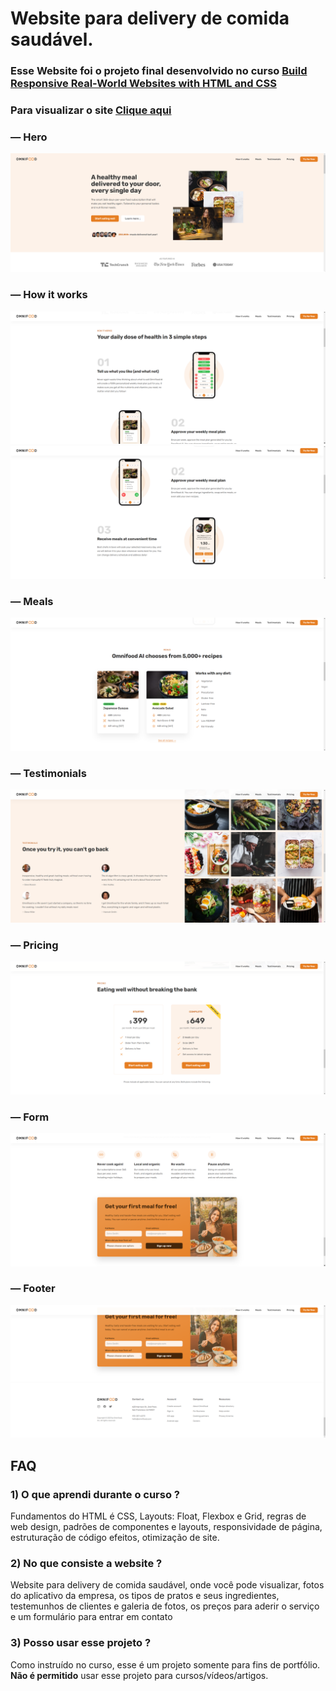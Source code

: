 # Website para delivery de comida saudável.


### Esse Website foi o projeto final desenvolvido no curso [Build Responsive Real-World Websites with HTML and CSS](https://www.udemy.com/course/design-and-develop-a-killer-website-with-html5-and-css3/)
### Para visualizar o site [Clique aqui](https://omnifood-lucas.netlify.app)

### — Hero
![Screenshot](img/screenshots/screenshot-01.png)

### — How it works
![Screenshot](img/screenshots/screenshot-02.png)
![Screenshot](img/screenshots/screenshot-03.png)

### — Meals
![Screenshot](img/screenshots/screenshot-04.png)

### — Testimonials
![Screenshot](img/screenshots/screenshot-05.png)

### — Pricing
![Screenshot](img/screenshots/screenshot-06.png)

### — Form
![Screenshot](img/screenshots/screenshot-07.png)

### — Footer
![Screenshot](img/screenshots/screenshot-08.png)

## FAQ

### 1) O que aprendi durante o curso ?

Fundamentos do HTML é CSS, Layouts: Float, Flexbox e Grid, regras de web design, padrões de componentes e layouts, responsividade de página, estruturação de código efeitos, otimização de site.

### 2) No que consiste a website ?

Website para delivery de comida saudável, onde você pode visualizar, fotos do aplicativo da empresa, os tipos de pratos e seus ingredientes, testemunhos de clientes e galeria de fotos, os preços para aderir o serviço
e um formulário para entrar em contato

### 3) Posso usar esse projeto ?

Como instruído no curso, esse é um projeto somente para fins de portfólio. **Não é permitido** usar esse projeto para cursos/vídeos/artigos.

